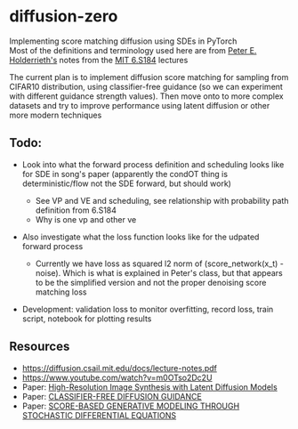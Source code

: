 # diffusion-zero
Implementing score matching diffusion using SDEs in PyTorch <br>
Most of the definitions and terminology used here are from [Peter E. Holderrieth's](https://www.peterholderrieth.com/) notes from the [MIT 6.S184](https://diffusion.csail.mit.edu/) lectures

The current plan is to implement diffusion score matching for sampling from CIFAR10 distribution, using classifier-free guidance (so we can experiment with different guidance strength values). Then move onto to more complex datasets and try to improve performance using latent diffusion or other more modern techniques

## Todo:
- Look into what the forward process definition and scheduling looks like for SDE in song's paper (apparently the condOT thing is deterministic/flow not the SDE forward, but should work)
    - See VP and VE and scheduling, see relationship with probability path definition from 6.S184
    - Why is one vp and other ve
- Also investigate what the loss function looks like for the udpated forward process
    - Currently we have loss as squared l2 norm of (score_network(x_t) - noise). Which is what is explained in Peter's class, but that appears to be the simplified version and not the proper denoising score matching loss

- Development: validation loss to monitor overfitting, record loss, train script, notebook for plotting results

## Resources
- https://diffusion.csail.mit.edu/docs/lecture-notes.pdf
- https://www.youtube.com/watch?v=m0OTso2Dc2U
- Paper: [High-Resolution Image Synthesis with Latent Diffusion Models
](https://arxiv.org/pdf/2112.10752) 
- Paper: [CLASSIFIER-FREE DIFFUSION GUIDANCE](https://arxiv.org/pdf/2207.12598)
- Paper: [SCORE-BASED GENERATIVE MODELING THROUGH STOCHASTIC DIFFERENTIAL EQUATIONS](https://arxiv.org/pdf/2011.13456)
